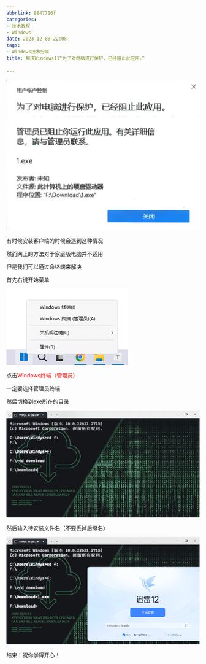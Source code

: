 ```yaml
---
abbrlink: 8847716f
categories:
- 技术教程
- Windows
date: 2023-12-08 22:08
tags:
- Windows技术分享
title: 解决Windows11“为了对电脑进行保护，已经阻止此应用。”

---
```


![image-20231208221039318](../images/Windows/image-20231208221039318.png)

有时候安装客户端的时候会遇到这种情况

然而网上的方法对于家庭版电脑并不适用

但是我们可以通过命终端来解决

首先右键开始菜单

![image-20231208221525986](../images/Windows/image-20231208221525986.png)

点击<font color='red'>Windows终端（管理员）</font>

一定要选择管理员终端

然后切换到exe所在的目录

![image-20231208221942022](../images/Windows/image-20231208221942022.png)

然后输入待安装文件名（不要丢掉后缀名）

![image-20231208222008686](../images/Windows/image-20231208222008686.png)

结束！祝你学得开心！